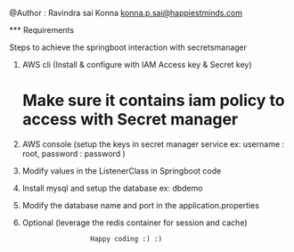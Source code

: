 
@Author : Ravindra sai Konna
konna.p.sai@happiestminds.com



*** Requirements

Steps to achieve the springboot interaction with secretsmanager

1. AWS cli (Install & configure with IAM Access key & Secret key)
   # Make sure it contains iam policy to access with Secret manager
   
2. AWS console (setup the keys in secret manager service ex: username : root, password : password )

3. Modify values in the ListenerClass in Springboot code

4. Install mysql and setup the database ex: dbdemo

5. Modify the database name and port in the application.properties

6. Optional (leverage the redis container for session and cache)


                        Happy coding :) :)
